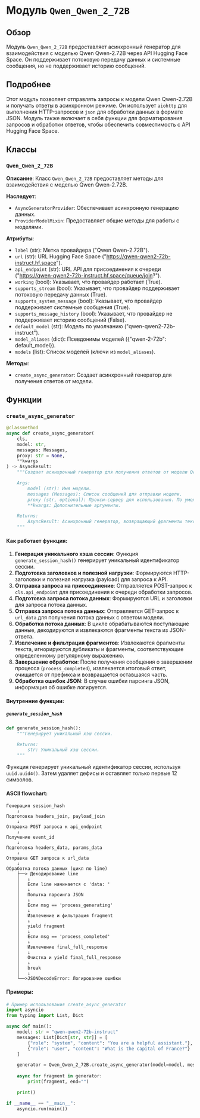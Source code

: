 # Модуль `Qwen_Qwen_2_72B`

## Обзор

Модуль `Qwen_Qwen_2_72B` предоставляет асинхронный генератор для взаимодействия с моделью Qwen Qwen-2.72B через API Hugging Face Space. Он поддерживает потоковую передачу данных и системные сообщения, но не поддерживает историю сообщений.

## Подробнее

Этот модуль позволяет отправлять запросы к модели Qwen Qwen-2.72B и получать ответы в асинхронном режиме. Он использует `aiohttp` для выполнения HTTP-запросов и `json` для обработки данных в формате JSON. Модуль также включает в себя функции для форматирования запросов и обработки ответов, чтобы обеспечить совместимость с API Hugging Face Space.

## Классы

### `Qwen_Qwen_2_72B`

**Описание**: Класс `Qwen_Qwen_2_72B` предоставляет методы для взаимодействия с моделью Qwen Qwen-2.72B.

**Наследует**:
- `AsyncGeneratorProvider`: Обеспечивает асинхронную генерацию данных.
- `ProviderModelMixin`: Предоставляет общие методы для работы с моделями.

**Атрибуты**:
- `label` (str): Метка провайдера ("Qwen Qwen-2.72B").
- `url` (str): URL Hugging Face Space ("https://qwen-qwen2-72b-instruct.hf.space").
- `api_endpoint` (str): URL API для присоединения к очереди ("https://qwen-qwen2-72b-instruct.hf.space/queue/join?").
- `working` (bool): Указывает, что провайдер работает (True).
- `supports_stream` (bool): Указывает, что провайдер поддерживает потоковую передачу данных (True).
- `supports_system_message` (bool): Указывает, что провайдер поддерживает системные сообщения (True).
- `supports_message_history` (bool): Указывает, что провайдер не поддерживает историю сообщений (False).
- `default_model` (str): Модель по умолчанию ("qwen-qwen2-72b-instruct").
- `model_aliases` (dict): Псевдонимы моделей ({"qwen-2-72b": default_model}).
- `models` (list): Список моделей (ключи из `model_aliases`).

**Методы**:
- `create_async_generator`: Создает асинхронный генератор для получения ответов от модели.

## Функции

### `create_async_generator`

```python
@classmethod
async def create_async_generator(
    cls,
    model: str,
    messages: Messages,
    proxy: str = None,
    **kwargs
) -> AsyncResult:
    """Создает асинхронный генератор для получения ответов от модели Qwen Qwen-2.72B.

    Args:
        model (str): Имя модели.
        messages (Messages): Список сообщений для отправки модели.
        proxy (str, optional): Прокси-сервер для использования. По умолчанию `None`.
        **kwargs: Дополнительные аргументы.

    Returns:
        AsyncResult: Асинхронный генератор, возвращающий фрагменты текста от модели.
    """
```

#### Как работает функция:

1. **Генерация уникального хэша сессии**: Функция `generate_session_hash()` генерирует уникальный идентификатор сессии.
2. **Подготовка заголовков и полезной нагрузки**: Формируются HTTP-заголовки и полезная нагрузка (payload) для запроса к API.
3. **Отправка запроса на присоединение**: Отправляется POST-запрос к `cls.api_endpoint` для присоединения к очереди обработки запросов.
4. **Подготовка запроса потока данных**: Формируются URL и заголовки для запроса потока данных.
5. **Отправка запроса потока данных**: Отправляется GET-запрос к `url_data` для получения потока данных с ответом модели.
6. **Обработка потока данных**: В цикле обрабатываются поступающие данные, декодируются и извлекаются фрагменты текста из JSON-ответа.
7. **Извлечение и фильтрация фрагментов**: Извлекаются фрагменты текста, игнорируются дубликаты и фрагменты, соответствующие определенному регулярному выражению.
8. **Завершение обработки**: После получения сообщения о завершении процесса (`process_completed`), извлекается итоговый ответ, очищается от префикса и возвращается оставшаяся часть.
9. **Обработка ошибок JSON**: В случае ошибки парсинга JSON, информация об ошибке логируется.

#### Внутренние функции:

##### `generate_session_hash`
```python
def generate_session_hash():
    """Генерирует уникальный хэш сессии.

    Returns:
        str: Уникальный хэш сессии.
    """
```
Функция генерирует уникальный идентификатор сессии, используя `uuid.uuid4()`. Затем удаляет дефисы и оставляет только первые 12 символов.

#### ASCII flowchart:

```
Генерация session_hash
    ↓
Подготовка headers_join, payload_join
    ↓
Отправка POST запроса к api_endpoint
    ↓
Получение event_id
    ↓
Подготовка headers_data, params_data
    ↓
Отправка GET запроса к url_data
    ↓
Обработка потока данных (цикл по line)
    ├──> Декодирование line
    │   ↓
    │   Если line начинается с 'data: '
    │   ↓
    │   Попытка парсинга JSON
    │   ↓
    │   Если msg == 'process_generating'
    │   ↓
    │   Извлечение и фильтрация fragment
    │   ↓
    │   yield fragment
    │   ↓
    │   Если msg == 'process_completed'
    │   ↓
    │   Извлечение final_full_response
    │   ↓
    │   Очистка и yield final_full_response
    │   ↓
    │   break
    │   ↓
    └──>JSONDecodeError: Логирование ошибки
```

#### Примеры:

```python
# Пример использования create_async_generator
import asyncio
from typing import List, Dict

async def main():
    model: str = "qwen-qwen2-72b-instruct"
    messages: List[Dict[str, str]] = [
        {"role": "system", "content": "You are a helpful assistant."},
        {"role": "user", "content": "What is the capital of France?"}
    ]

    generator = Qwen_Qwen_2_72B.create_async_generator(model=model, messages=messages)
    
    async for fragment in generator:
        print(fragment, end="")

    print()

if __name__ == "__main__":
    asyncio.run(main())
```
